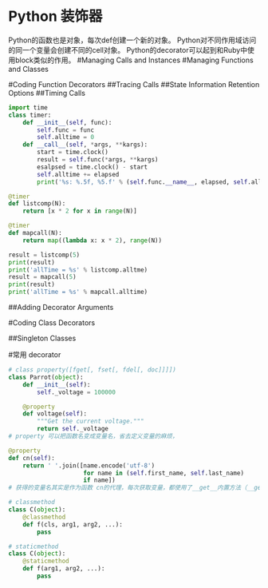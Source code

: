Python 装饰器
=============

Python的函数也是对象，每次def创建一个新的对象。
Python对不同作用域访问的同一个变量会创建不同的cell对象。
Python的decorator可以起到和Ruby中使用block类似的作用。
#Managing Calls and Instances
#Managing Functions and Classes

#Coding Function Decorators
##Tracing Calls
##State Information Retention Options
##Timing Calls

```python
import time
class timer:
    def __init__(self, func):
        self.func = func
        self.alltime = 0
    def __call__(self, *args, **kargs):
        start = time.clock()
        result = self.func(*args, **kargs)
        esalpsed = time.clock() - start
        self.alltime += elapsed
        print('%s: %.5f, %5.f' % (self.func.__name__, elapsed, self.alltime))

@timer
def listcomp(N):
    return [x * 2 for x in range(N)]

@timer
def mapcall(N):
    return map((lambda x: x * 2), range(N))

result = listcomp(5)
print(result)
print('allTime = %s' % listcomp.alltme)
result = mapcall(5)
print(result)
print('allTime = %s' % mapcall.alltime)
```

##Adding Decorator Arguments

#Coding Class Decorators

##Singleton Classes

#常用 decorator

```python
# class property([fget[, fset[, fdel[, doc]]]])
class Parrot(object):
    def __init__(self):
        self._voltage = 100000

    @property
    def voltage(self):
        """Get the current voltage."""
        return self._voltage
# property 可以把函数名变成变量名，省去定义变量的麻烦，

@property
def cn(self):
    return ' '.join([name.encode('utf-8')
                     for name in (self.first_name, self.last_name)
                     if name])
# 获得的变量名其实是作为函数 cn的代理，每次获取变量，都使用了__get__内置方法（__get__在类中作为属性才有作用）

# classmethod
class C(object):
    @classmethod
    def f(cls, arg1, arg2, ...):
        pass

# staticmethod
class C(object):
    @staticmethod
    def f(arg1, arg2, ...):
        pass
```
